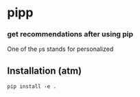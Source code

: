 # pipp
### get recommendations after using pip


One of the `p`s stands for personalized

## Installation (atm)

`pip install -e .`

